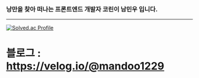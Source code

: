 ### 낭만을 찾아 떠나는 프론트엔드 개발자 코린이 남민우 입니다.

<!--
**mandoo1229/mandoo1229** is a ✨ _special_ ✨ repository because its `README.md` (this file) appears on your GitHub profile.

Here are some ideas to get you started:

- 🔭 I’m currently working on ...
- 🌱 I’m currently learning ...
- 👯 I’m looking to collaborate on ...
- 🤔 I’m looking for help with ...
- 💬 Ask me about ...
- 📫 How to reach me: ...
- 😄 Pronouns: ...
- ⚡ Fun fact: ...
-->


---
[![Solved.ac Profile](http://mazassumnida.wtf/api/generate_badge?boj=mandoo1229)](https://solved.ac/mandoo1229)


# 블로그 : https://velog.io/@mandoo1229
